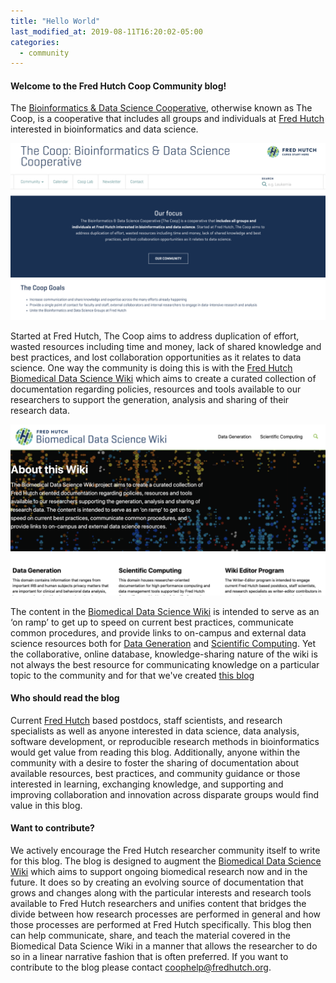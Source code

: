 ```yaml
---
title: "Hello World"
last_modified_at: 2019-08-11T16:20:02-05:00
categories:
  - community
---
```

#### Welcome to the Fred Hutch Coop Community blog!

The [Bioinformatics & Data Science Cooperative](https://research.fhcrc.org/coop/en.html), otherwise known as The Coop, is a cooperative that includes all groups and individuals at [Fred Hutch](https://www.fredhutch.org/en.html) interested in bioinformatics and data science.

![Bioinformatics & Data Science Cooperative](/assets/images/2019-11-04-coop-page.png)

Started at Fred Hutch, The Coop aims to address duplication of effort, wasted resources including time and money, lack of shared knowledge and best practices, and lost collaboration opportunities as it relates to data science. One way the community is doing this is with the [Fred Hutch Biomedical Data Science Wiki](https://sciwiki.fredhutch.org/) which aims to create a curated collection of documentation regarding policies, resources and tools available to our researchers to support the generation, analysis and sharing of their research data.

![Fred Hutch Biomedical Data Science Wiki](/assets/images/2019-11-04-wiki-page.png)

The content in the [Biomedical Data Science Wiki](https://sciwiki.fredhutch.org/) is intended to serve as an ‘on ramp’ to get up to speed on current best practices, communicate common procedures, and provide links to on-campus and external data science resources both for [Data Generation](https://sciwiki.fredhutch.org/generation/gen_index/) and  [Scientific Computing](https://sciwiki.fredhutch.org/scicomputing/comp_index/). Yet the collaborative, online database, knowledge-sharing nature of the wiki is not always the best resource for communicating knowledge on a particular topic to the community and for that we've created [this blog](https://fredhutch.github.io/coop/)  

#### Who should read the blog

Current [Fred Hutch](https://www.fredhutch.org/en.html) based postdocs, staff scientists, and research specialists as well as anyone interested in data science, data analysis, software development, or reproducible research methods in bioinformatics would get value from reading this blog. Additionally, anyone within the community with a desire to foster the sharing of documentation about available resources, best practices, and community guidance or those interested in learning, exchanging knowledge, and supporting and improving collaboration and innovation across disparate groups would find value in this blog.

#### Want to contribute?

We actively encourage the Fred Hutch researcher community itself to write for this blog. The blog is designed to augment the [Biomedical Data Science Wiki](https://sciwiki.fredhutch.org/) which aims to support ongoing biomedical research now and in the future. It does so by creating an evolving source of documentation that grows and changes along with the particular interests and research tools available to Fred Hutch researchers and unifies content that bridges the divide between how research processes are performed in general and how those processes are performed at Fred Hutch specifically. This blog then can help communicate, share, and teach the material covered in the Biomedical Data Science Wiki in a manner that allows the researcher to do so in a linear narrative fashion that is often preferred. If you want to contribute to the blog please contact coophelp@fredhutch.org.

